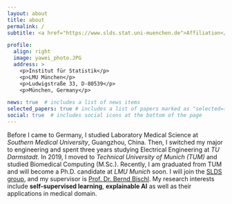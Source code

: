 ```yaml
---
layout: about
title: about
permalink: /
subtitle: <a href="https://www.slds.stat.uni-muenchen.de">Affiliation</a>. <a href="mailto:yawei.li.muc@gmail.com">Email</a>.

profile:
  align: right
  image: yawei_photo.JPG
  address: >
    <p>Institut für Statistik</p>
    <p>LMU München</p>
    <p>Ludwigstraße 33, D-80539</p>
    <p>München, Germany</p>

news: true  # includes a list of news items
selected_papers: true # includes a list of papers marked as "selected={true}"
social: true  # includes social icons at the bottom of the page
---
```


Before I came to Germany, I studied Laboratory Medical Science at *Southern
Medical University*, Guangzhou, China. Then, I switched my major to engineering
and spent three years studying Electrical Engineering at *TU Darmstadt*. In 2019,
I moved to *Technical University of Munich (TUM)* and studied Biomedical Computing (M.Sc.).
Recently, I am graduated from TUM and will become a Ph.D. candidate
at *LMU Munich* soon. I will join the [SLDS group](https://www.slds.stat.uni-muenchen.de), 
and my supervisor is [Prof. Dr. Bernd Bischl](https://www.slds.stat.uni-muenchen.de/people/bischl/).
My research interests include **self-supervised learning**, **explainable AI** as well as their applications in 
medical domain. 